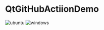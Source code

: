 # QtGitHubActiionDemo

![ubuntu](https://github.com/qsaker/QtGitHubActiionDemo/workflows/ubuntu/badge.svg)
![windows](https://github.com/qsaker/QtGitHubActionDemo/workflows/windows/badge.svg)
